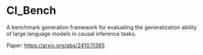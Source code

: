 # CI_Bench
A benchmark generation framework for evaluating the generalization ability of large language models in causal inference tasks.

Paper: https://arxiv.org/abs/2410.11385

